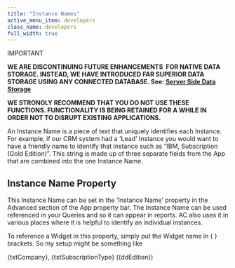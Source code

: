 ```yaml
---
title: "Instance Names"
active_menu_item: developers
class_name: developers
full_width: true
---
```



IMPORTANT

**WE ARE DISCONTINUING FUTURE ENHANCEMENTS  FOR NATIVE DATA STORAGE. INSTEAD, WE HAVE INTRODUCED FAR SUPERIOR DATA STORAGE USING ANY CONNECTED DATABASE. See: [Server Side Data Storage](/developers/user-guide/product-guide/data-storage/server-side-data-storage/)**

**WE STRONGLY RECOMMEND THAT YOU DO NOT USE THESE FUNCTIONS. FUNCTIONALITY IS BEING RETAINED FOR A WHILE IN ORDER NOT TO DISRUPT EXISTING APPLICATIONS.**

An Instance Name is a piece of text that uniquely identifies each Instance. For example, if our CRM system had a 'Lead' Instance you would want to have a friendly name to identify that Instance such as “IBM, Subscription (Gold Edition)”. This string is made up of three separate fields from the App that are combined into the one Instance Name.

## Instance Name Property

This Instance Name can be set in the 'Instance Name' property in the Advanced section of the App property bar. The Instance Name can be used referenced in your Queries and so it can appear in reports. AC also uses it in various places where it is helpful to identify an individual instances.

To reference a Widget in this property, simply put the Widget name in { } brackets. So my setup might be something like

{txtCompany}, {txtSubscriptionType} ({ddEdition})

